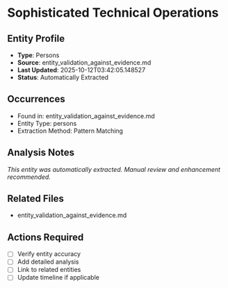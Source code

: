 # Sophisticated Technical Operations

## Entity Profile
- **Type**: Persons
- **Source**: entity_validation_against_evidence.md
- **Last Updated**: 2025-10-12T03:42:05.148527
- **Status**: Automatically Extracted

## Occurrences
- Found in: entity_validation_against_evidence.md
- Entity Type: persons
- Extraction Method: Pattern Matching

## Analysis Notes
*This entity was automatically extracted. Manual review and enhancement recommended.*

## Related Files
- entity_validation_against_evidence.md

## Actions Required
- [ ] Verify entity accuracy
- [ ] Add detailed analysis
- [ ] Link to related entities
- [ ] Update timeline if applicable
